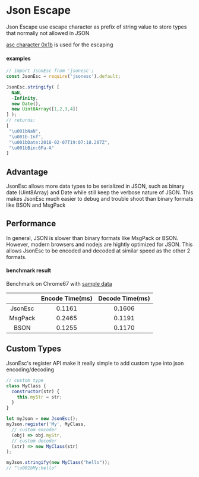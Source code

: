 # Json Escape
Json Escape use escape character as prefix of string value to store types that normally not allowed in JSON

[asc character 0x1b](https://en.wikipedia.org/wiki/Escape_character#ASCII_escape_character) is used for the escaping

#### examples

```javascript
// import JsonEsc from 'jsonesc';
const JsonEsc = require('jsonesc').default;

JsonEsc.stringify( [
  NaN,
  -Infinity,
  new Date(),
  new Uint8Array([1,2,3,4])
] );
// returns:
[
 "\u001bNaN",
 "\u001b-Inf",
 "\u001bDate:2018-02-07T19:07:18.207Z",
 "\u001bBin:6Fa-A"
]
```

## Advantage

JsonEsc allows more data types to be serialized in JSON, such as binary date (Uint8Array) and Date while still keep the verbose nature of JSON. This makes JsonEsc much easier to debug and trouble shoot than binary formats like BSON and MsgPack

## Performance

In general, JSON is slower than binary formats like MsgPack or BSON. However, modern browsers and nodejs are hightly optimized for JSON. This allows JsonEsc to be encoded and decoded at similar speed as the other 2 formats.

#### benchmark result
Benchmark on Chrome67 with [sample data](https://github.com/ticlo/jsonesc/blob/master/benchmark/sample-data.js)

||Encode Time(ms)|Decode Time(ms)|
|:----:|:----:|:----:|
|JsonEsc|0.1161|0.1606|
|MsgPack|0.2465|0.1191|
|BSON|0.1255|0.1170|


## Custom Types

JsonEsc's register API make it really simple to add custom type into json encoding/decoding

```javascript
// custom type
class MyClass {
  constructor(str) {
    this.myStr = str;
  }
}

let myJson = new JsonEsc();
myJson.register('My', MyClass,
  // custom encoder
  (obj) => obj.myStr,
  // custom decoder
  (str) => new MyClass(str)
);

myJson.stringify(new MyClass("hello"));
// "\u001bMy:hello"
```
